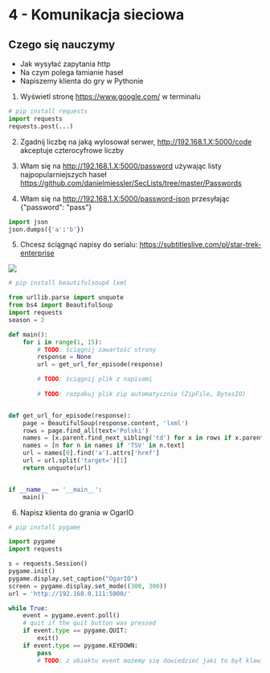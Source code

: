 # 4 - Komunikacja sieciowa

## Czego się nauczymy 
+ Jak wysyłać zapytania http
+ Na czym polega łamianie haseł
+ Napiszemy klienta do gry w Pythonie

1. Wyświetl stronę https://www.google.com/ w terminalu
```python
# pip install requests
import requests
requests.post(...)
```
2. Zgadnij liczbę na jaką wylosował serwer, http://192.168.1.X:5000/code akceptuje czterocyfrowe liczby
3. Włam się na http://192.168.1.X:5000/password używając listy najpopularniejszych haseł
https://github.com/danielmiessler/SecLists/tree/master/Passwords

4. Włam się na http://192.168.1.X:5000/password-json przesyłając {"password": "pass"}

```python
import json
json.dumps({'a':'b'})
```

5. Chcesz ściągnąć napisy do serialu: https://subtitleslive.com/pl/star-trek-enterprise
<img src="https://automatetheboringstuff.com/images/automate_cover_medium.png">

```python
# pip install beautifulsoup4 lxml

from urllib.parse import unquote
from bs4 import BeautifulSoup
import requests
season = 2

def main():
    for i in range(1, 15):
        # TODO: ściągnij zawartość strony
        response = None
        url = get_url_for_episode(response)

        # TODO: ściągnij plik z napisami
        
        # TODO: rozpakuj plik zip automatycznie (ZipFile, BytesIO)


def get_url_for_episode(response):
    page = BeautifulSoup(response.content, 'lxml')
    rows = page.find_all(text='Polski')
    names = [x.parent.find_next_sibling('td') for x in rows if x.parent.name == 'td']
    names = [n for n in names if 'TSV' in n.text]
    url = names[0].find('a').attrs['href']
    url = url.split('target=')[1]
    return unquote(url)


if __name__ == '__main__':
    main()
```

6. Napisz klienta do grania w OgarIO
```python
# pip install pygame

import pygame
import requests

s = requests.Session()
pygame.init()
pygame.display.set_caption("OgarIO")
screen = pygame.display.set_mode((300, 300))
url = 'http://192.168.0.111:5000/'

while True:
    event = pygame.event.poll()
    # quit if the quit button was pressed
    if event.type == pygame.QUIT:
        exit()
    if event.type == pygame.KEYDOWN:
        pass
        # TODO: z obiektu event możemy się dowiedzieć jaki to był klawisz
```
